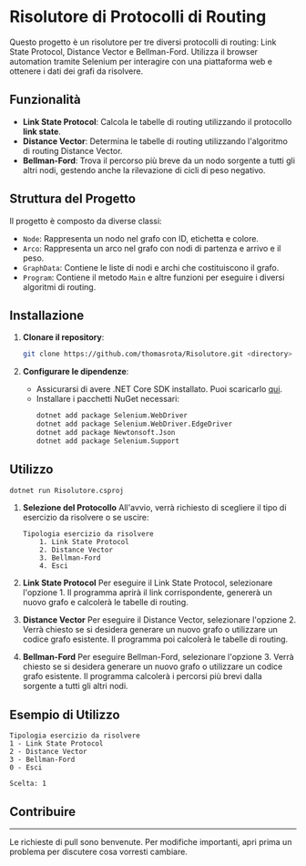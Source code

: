 # Risolutore di Protocolli di Routing

Questo progetto è un risolutore per tre diversi protocolli di routing: Link State Protocol, Distance Vector e Bellman-Ford. Utilizza il browser automation tramite Selenium per interagire con una piattaforma web e ottenere i dati dei grafi da risolvere.

## Funzionalità

- **Link State Protocol**: Calcola le tabelle di routing utilizzando il protocollo **link state**.
- **Distance Vector**: Determina le tabelle di routing utilizzando l'algoritmo di routing Distance Vector.
- **Bellman-Ford**: Trova il percorso più breve da un nodo sorgente a tutti gli altri nodi, gestendo anche la rilevazione di cicli di peso negativo.

## Struttura del Progetto
Il progetto è composto da diverse classi:

- `Node`: Rappresenta un nodo nel grafo con ID, etichetta e colore.
- `Arco`: Rappresenta un arco nel grafo con nodi di partenza e arrivo e il peso.
- `GraphData`: Contiene le liste di nodi e archi che costituiscono il grafo.
- `Program`: Contiene il metodo `Main` e altre funzioni per eseguire i diversi algoritmi di routing.

## Installazione
1. **Clonare il repository**:
    ```bash
    git clone https://github.com/thomasrota/Risolutore.git <directory>
    ```

2. **Configurare le dipendenze**:
    - Assicurarsi di avere .NET Core SDK installato. Puoi scaricarlo [qui](https://dotnet.microsoft.com/download).
    - Installare i pacchetti NuGet necessari:
        ```bash
        dotnet add package Selenium.WebDriver
        dotnet add package Selenium.WebDriver.EdgeDriver
        dotnet add package Newtonsoft.Json
        dotnet add package Selenium.Support
        ```

## Utilizzo
```bash
dotnet run Risolutore.csproj
```
 1. **Selezione del Protocollo**
		All'avvio, verrà richiesto di scegliere il tipo di esercizio da risolvere o se uscire:
    ```
    Tipologia esercizio da risolvere
		1. Link State Protocol
		2. Distance Vector
		3. Bellman-Ford
		4. Esci
	```

2. **Link State Protocol**
		Per eseguire il Link State Protocol, selezionare l'opzione 1. Il programma aprirà il link corrispondente, genererà un nuovo grafo e calcolerà le tabelle di routing.

3. **Distance Vector**
		Per eseguire il Distance Vector, selezionare l'opzione 2. Verrà chiesto se si desidera generare un nuovo grafo o utilizzare un codice grafo esistente. Il programma poi calcolerà le tabelle di routing.

4. **Bellman-Ford**
		Per eseguire Bellman-Ford, selezionare l'opzione 3. Verrà chiesto se si desidera generare un nuovo grafo o utilizzare un codice grafo esistente. Il programma calcolerà i percorsi più brevi dalla sorgente a tutti gli altri nodi.

## Esempio di Utilizzo
```
Tipologia esercizio da risolvere
1 - Link State Protocol
2 - Distance Vector
3 - Bellman-Ford
0 - Esci

Scelta: 1
```

## Contribuire
---
Le richieste di pull sono benvenute. Per modifiche importanti, apri prima un problema per discutere cosa vorresti cambiare.
